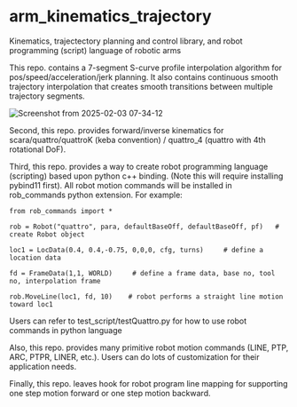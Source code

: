 # arm_kinematics_trajectory
Kinematics, trajectectory planning and control library, and robot programming (script) language of robotic arms

This repo. contains a 7-segment S-curve profile interpolation algorithm for pos/speed/acceleration/jerk planning.
It also contains continuous smooth trajectory interpolation that creates smooth transitions between multiple
trajectory segments.

![Screenshot from 2025-02-03 07-34-12](https://github.com/user-attachments/assets/b2073038-814c-4f3c-a8f6-55845c33fbd1)


Second, this repo. provides forward/inverse kinematics for scara/quattro/quattroK (keba convention) / quattro_4 (quattro
with 4th rotational DoF).

Third, this repo. provides a way to create robot programming language (scripting) based upon python c++ binding. (Note
this will require installing pybind11 first). All robot motion commands will be installed in rob_commands  python extension.
For example:

    from rob_commands import *
    
    rob = Robot("quattro", para, defaultBaseOff, defaultBaseOff, pf)   # create Robot object
    
    loc1 = LocData(0.4, 0.4,-0.75, 0,0,0, cfg, turns)     # define a location data
    
    fd = FrameData(1,1, WORLD)     # define a frame data, base no, tool no, interpolation frame
    
    rob.MoveLine(loc1, fd, 10)    # robot performs a straight line motion toward loc1
    
Users can refer to test_script/testQuattro.py for how to use robot commands in python language


Also, this repo. provides many primitive robot motion commands (LINE, PTP, ARC, PTPR, LINER, etc.).
Users can do lots of customization for their application needs.

Finally, this repo. leaves hook for robot program line mapping for supporting  one step motion forward or
one step motion backward.

